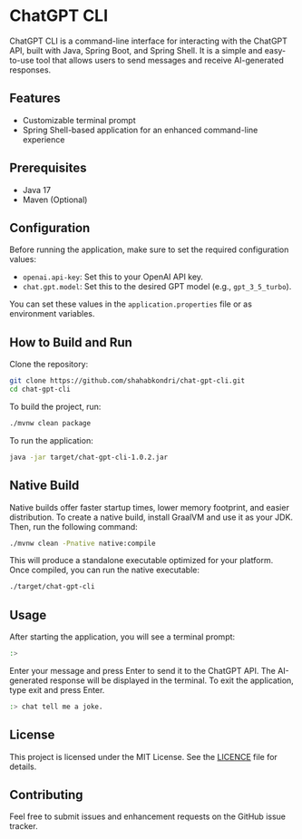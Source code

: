 # ChatGPT CLI
ChatGPT CLI is a command-line interface for interacting with the ChatGPT API, built with Java, Spring Boot, and Spring Shell. It is a simple and easy-to-use tool that allows users to send messages and receive AI-generated responses.

## Features
- Customizable terminal prompt
- Spring Shell-based application for an enhanced command-line experience

## Prerequisites

- Java 17
- Maven (Optional)

## Configuration
Before running the application, make sure to set the required configuration values:

- `openai.api-key`: Set this to your OpenAI API key.
- `chat.gpt.model`: Set this to the desired GPT model (e.g., `gpt_3_5_turbo`).

You can set these values in the `application.properties` file or as environment variables.

## How to Build and Run
Clone the repository:

```bash
git clone https://github.com/shahabkondri/chat-gpt-cli.git
cd chat-gpt-cli
```

To build the project, run:

```bash
./mvnw clean package
```

To run the application:

```bash
java -jar target/chat-gpt-cli-1.0.2.jar
```

## Native Build
Native builds offer faster startup times, lower memory footprint, and easier distribution. To create a native build, install GraalVM and use it as your JDK. Then, run the following command:

```bash
./mvnw clean -Pnative native:compile
```

This will produce a standalone executable optimized for your platform.
Once compiled, you can run the native executable:

```bash
./target/chat-gpt-cli
```

## Usage
After starting the application, you will see a terminal prompt:

```bash
:> 
```

Enter your message and press Enter to send it to the ChatGPT API. The AI-generated response will be displayed in the terminal. To exit the application, type exit and press Enter.

```bash
:> chat tell me a joke.
```

## License
This project is licensed under the MIT License. See the [LICENCE](LICENCE.md) file for details.

## Contributing
Feel free to submit issues and enhancement requests on the GitHub issue tracker.